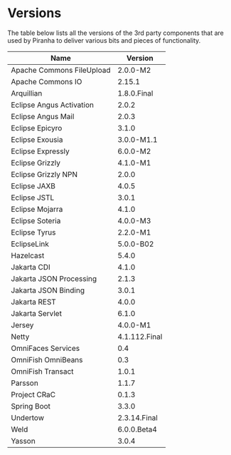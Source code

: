 # Versions

The table below lists all the versions of the 3rd party components that are
used by Piranha to deliver various bits and pieces of functionality.

| Name                      | Version       |
|---------------------------|---------------|
| Apache Commons FileUpload | 2.0.0-M2      |
| Apache Commons IO         | 2.15.1        |
| Arquillian                | 1.8.0.Final   |
| Eclipse Angus Activation  | 2.0.2         |
| Eclipse Angus Mail        | 2.0.3         |
| Eclipse Epicyro           | 3.1.0         |
| Eclipse Exousia           | 3.0.0-M1.1    |
| Eclipse Expressly         | 6.0.0-M2      |
| Eclipse Grizzly           | 4.1.0-M1      |
| Eclipse Grizzly NPN       | 2.0.0         |
| Eclipse JAXB              | 4.0.5         |
| Eclipse JSTL              | 3.0.1         |
| Eclipse Mojarra           | 4.1.0         |
| Eclipse Soteria           | 4.0.0-M3      |
| Eclipse Tyrus             | 2.2.0-M1      |
| EclipseLink               | 5.0.0-B02     |
| Hazelcast                 | 5.4.0         |
| Jakarta CDI               | 4.1.0         |
| Jakarta JSON Processing   | 2.1.3         |
| Jakarta JSON Binding      | 3.0.1         |
| Jakarta REST              | 4.0.0         |
| Jakarta Servlet           | 6.1.0         |
| Jersey                    | 4.0.0-M1      |
| Netty                     | 4.1.112.Final |
| OmniFaces Services        | 0.4           |
| OmniFish OmniBeans        | 0.3           |
| OmniFish Transact         | 1.0.1         |
| Parsson                   | 1.1.7         |
| Project CRaC              | 0.1.3         |
| Spring Boot               | 3.3.0         |
| Undertow                  | 2.3.14.Final  |
| Weld                      | 6.0.0.Beta4   |
| Yasson                    | 3.0.4         |
